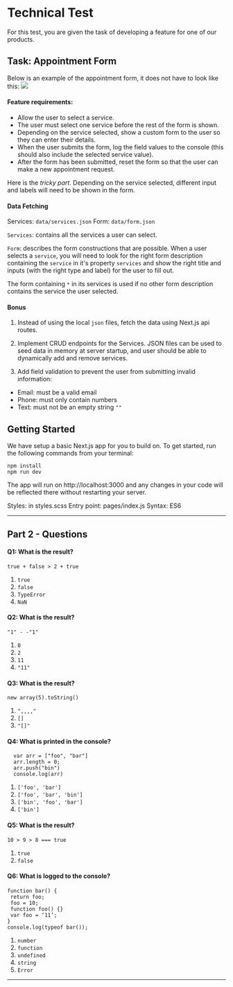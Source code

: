 # Technical Test

For this test, you are given the task of developing a feature for one of our products.

## Task: Appointment Form

Below is an example of the appointment form, it does not have to look like this:
![](https://user-images.githubusercontent.com/31007761/114183240-761c6c00-9911-11eb-8b9a-fc7b3b8ca04b.png)

#### Feature requirements:

- Allow the user to select a service.
- The user must select one service before the rest of the form is shown.
- Depending on the service selected, show a custom form to the user so they can enter their details.
- When the user submits the form, log the field values to the console (this should also include the selected service value).
- After the form has been submitted, reset the form so that the user can make a new appointment request.

Here is the _tricky part_. Depending on the service selected, different input and labels will need to be shown in the form.

#### Data Fetching

Services: `data/services.json`
Form: `data/form.json`

`Services`: contains all the services a user can select.

`Form`: describes the form constructions that are possible. When a user selects a `service`, you will need to look for the right form description containing the `service` in it's property `services` and show the right title and inputs (with the right type and label) for the user to fill out.

The form containing `*` in its services is used if no other form description contains the service the user selected.

#### Bonus

1. Instead of using the local `json` files, fetch the data using Next.js api routes.

2. Implement CRUD endpoints for the Services. JSON files can be used to seed data in memory at server startup, and user should be able to dynamically add and remove services.

3. Add field validation to prevent the user from submitting invalid information:

- Email: must be a valid email
- Phone: must only contain numbers
- Text: must not be an empty string `""`

## Getting Started

We have setup a basic Next.js app for you to build on. To get started, run the following commands from your terminal:

```
npm install
npm run dev
```

The app will run on http://localhost:3000 and any changes in your code will be reflected there without restarting your server.

Styles: in styles.scss
Entry point: pages/index.js
Syntax: ES6

---

## Part 2 - Questions

#### Q1: What is the result?

`true + false > 2 + true`

1. `true`
2. `false`
3. `TypeError`
4. `NaN`

#### Q2: What is the result?

`"1" - -"1"`

1. `0`
2. `2`
3. `11`
4. `"11"`

#### Q3: What is the result?

`new array(5).toString()`

1. `",,,,"`
2. `[]`
3. `"[]"`

#### Q4: What is printed in the console?

```
  var arr = ["foo", "bar"]
  arr.length = 0;
  arr.push("bin")
  console.log(arr)
```

1. `['foo', 'bar']`
2. `['foo', 'bar', 'bin']`
3. `['bin', 'foo', 'bar']`
4. `['bin']`

#### Q5: What is the result?

`10 > 9 > 8 === true`

1. `true`
2. `false`

#### Q6: What is logged to the console?

```
function bar() {
 return foo;
 foo = 10;
 function foo() {}
 var foo = ‘11’;
}
console.log(typeof bar());
```

1. `number`
2. `function`
3. `undefined`
4. `string`
5. `Error`

---
